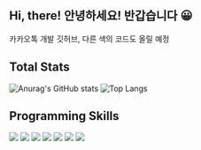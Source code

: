 ## Hi, there! 안녕하세요! 반갑습니다 😀
카카오톡 개발 깃허브, 다른 색의 코드도 올릴 예정
 
 ## Total Stats
![Anurag's GitHub stats](https://github-readme-stats.vercel.app/api?username=masimellomi&show_icons=true&icon_color=FFFFFF&hide=issues,contribs&include_all_commits=true&title_color=FFFFFF&text_color=FFFFFF&bg_color=180deg,BE93C5,7BC6CC)
![Top Langs](https://github-readme-stats.vercel.app/api/top-langs/?username=Masimellomi&layout=compact&theme=dracula)
 
 
 ## Programming Skills
 <p align='left'>
  <img src="https://img.shields.io/badge/Java-007396?style=flat-square&logo=Java&logoColor=white"/>
  <img src="https://img.shields.io/badge/Arduino-00979D?style=flat-square&logo=Arduino&logoColor=white"/>
  <a><img src="https://img.shields.io/badge/HTML-E34F26?style=flat-square&logo=HTML5&logoColor=FFFFFF"/></a>
<a><img src="https://img.shields.io/badge/CSS-1572B6?style=flat-square&logo=CSS3&logoColor=FFFFFF"/></a>
<a><img src="https://img.shields.io/badge/JavaScript-F7DF1E?style=flat-square&logo=JavaScript&logoColor=FFFFFF"/></a>
<a><img src="https://img.shields.io/badge/Node.js-339933?style=flat-square&logo=Node.js&logoColor=FFFFFF"/></a>
<a><img src="https://img.shields.io/badge/Python-3776AB?style=flat-square&logo=Python&logoColor=FFFFFF"/></a>
</p>
 
